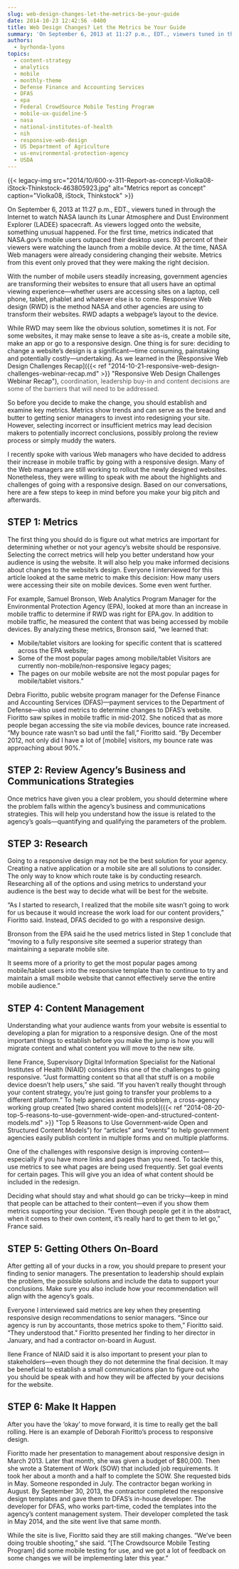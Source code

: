 ```yaml
---
slug: web-design-changes-let-the-metrics-be-your-guide
date: 2014-10-23 12:42:56 -0400
title: Web Design Changes? Let the Metrics be Your Guide
summary: 'On September 6, 2013 at 11:27 p.m., EDT., viewers tuned in through the Internet to watch NASA launch its Lunar Atmosphere and Dust Environment Explorer (LADEE) spacecraft. As viewers logged onto the website, something unusual happened. For the first time, metrics indicated that NASA.gov’s mobile users outpaced their desktop users. 93 percent of their viewers'
authors:
  - byrhonda-lyons
topics:
  - content-strategy
  - analytics
  - mobile
  - monthly-theme
  - Defense Finance and Accounting Services
  - DFAS
  - epa
  - Federal CrowdSource Mobile Testing Program
  - mobile-ux-guideline-5
  - nasa
  - national-institutes-of-health
  - nih
  - responsive-web-design
  - US Department of Agriculture
  - us-environmental-protection-agency
  - USDA
---
```


{{< legacy-img src="2014/10/600-x-311-Report-as-concept-Violka08-iStock-Thinkstock-463805923.jpg" alt="Metrics report as concept" caption="Violka08, iStock, Thinkstock" >}} 

On September 6, 2013 at 11:27 p.m., EDT., viewers tuned in through the Internet to watch NASA launch its Lunar Atmosphere and Dust Environment Explorer (LADEE) spacecraft. As viewers logged onto the website, something unusual happened. For the first time, metrics indicated that NASA.gov’s mobile users outpaced their desktop users. 93 percent of their viewers were watching the launch from a mobile device. At the time, NASA Web managers were already considering changing their website. Metrics from this event only proved that they were making the right decision.

With the number of mobile users steadily increasing, government agencies are transforming their websites to ensure that all users have an optimal viewing experience—whether users are accessing sites on a laptop, cell phone, tablet, phablet and whatever else is to come. Responsive Web design (RWD) is the method NASA and other agencies are using to transform their websites. RWD adapts a webpage’s layout to the device.

While RWD may seem like the obvious solution, sometimes it is not. For some websites, it may make sense to leave a site as-is, create a mobile site, make an app or go to a responsive design. One thing is for sure: deciding to change a website’s design is a significant—time consuming, painstaking and potentially costly—undertaking. As we learned in the [Responsive Web Design Challenges Recap]({{< ref "2014-10-21-responsive-web-design-challenges-webinar-recap.md" >}} "Responsive Web Design Challenges Webinar Recap"), <span style="color: #555555">coordination, leadership buy-in and content decisions are some of the barriers that will need to be addressed.</span>

So before you decide to make the change, you should establish and examine key metrics. Metrics show trends and can serve as the bread and butter to getting senior managers to invest into redesigning your site. However, selecting incorrect or insufficient metrics may lead decision makers to potentially incorrect conclusions, possibly prolong the review process or simply muddy the waters.

I recently spoke with various Web managers who have decided to address their increase in mobile traffic by going with a responsive design. Many of the Web managers are still working to rollout the newly designed websites. Nonetheless, they were willing to speak with me about the highlights and challenges of going with a responsive design. Based on our conversations, here are a few steps to keep in mind before you make your big pitch and afterwards.

## STEP 1: Metrics

The first thing you should do is figure out what metrics are important for determining whether or not your agency’s website should be responsive. Selecting the correct metrics will help you better understand how your audience is using the website. It will also help you make informed decisions about changes to the website’s design. Everyone I interviewed for this article looked at the same metric to make this decision: How many users were accessing their site on mobile devices. Some even went further.

For example, Samuel Bronson, Web Analytics Program Manager for the Environmental Protection Agency (EPA), looked at more than an increase in mobile traffic to determine if RWD was right for EPA.gov. In addition to mobile traffic, he measured the content that was being accessed by mobile devices. By analyzing these metrics, Bronson said, “we learned that:

  * Mobile/tablet visitors are looking for specific content that is scattered across the EPA website;
  * Some of the most popular pages among mobile/tablet Visitors are currently non-mobile/non-responsive legacy pages;
  * The pages on our mobile website are not the most popular pages for mobile/tablet visitors.”

Debra Fioritto, public website program manager for the Defense Finance and Accounting Services (DFAS)—payment services to the Department of Defense—also used metrics to determine changes to DFAS’s website. Fioritto saw spikes in mobile traffic in mid-2012. She noticed that as more people began accessing the site via mobile devices, bounce rate increased. “My bounce rate wasn’t so bad until the fall,” Fioritto said. “By December 2012, not only did I have a lot of [mobile] visitors, my bounce rate was approaching about 90%.”

## STEP 2: Review Agency’s Business and Communications Strategies

Once metrics have given you a clear problem, you should determine where the problem falls within the agency’s business and communications strategies. This will help you understand how the issue is related to the agency’s goals—quantifying and qualifying the parameters of the problem.

## STEP 3: Research

Going to a responsive design may not be the best solution for your agency. Creating a native application or a mobile site are all solutions to consider. The only way to know which route take is by conducting research. Researching all of the options and using metrics to understand your audience is the best way to decide what will be best for the website.

“As I started to research, I realized that the mobile site wasn’t going to work for us because it would increase the work load for our content providers,” Fioritto said. Instead, DFAS decided to go with a responsive design.

Bronson from the EPA said he the used metrics listed in Step 1 conclude that “moving to a fully responsive site seemed a superior strategy than maintaining a separate mobile site.

It seems more of a priority to get the most popular pages among mobile/tablet users into the responsive template than to continue to try and maintain a small mobile website that cannot effectively serve the entire mobile audience.”

## STEP 4: Content Management

Understanding what your audience wants from your website is essential to developing a plan for migration to a responsive design. One of the most important things to establish before you make the jump is how you will migrate content and what content you will move to the new site.

Ilene France, Supervisory Digital Information Specialist for the National Institutes of Health (NIAID) considers this one of the challenges to going responsive. “Just formatting content so that all that stuff is on a mobile device doesn’t help users,” she said. “If you haven’t really thought through your content strategy, you’re just going to transfer your problems to a different platform.” To help agencies avoid this problem, a cross-agency working group created [two shared content models]({{< ref "2014-08-20-top-5-reasons-to-use-government-wide-open-and-structured-content-models.md" >}} "Top 5 Reasons to Use Government-wide Open and Structured Content Models") for “articles” and “events” to help government agencies easily publish content in multiple forms and on multiple platforms.

One of the challenges with responsive design is improving content—especially if you have more links and pages than you need. To tackle this, use metrics to see what pages are being used frequently. Set goal events for certain pages. This will give you an idea of what content should be included in the redesign.

Deciding what should stay and what should go can be tricky—keep in mind that people can be attached to their content—even if you show them metrics supporting your decision. “Even though people get it in the abstract, when it comes to their own content, it’s really hard to get them to let go,” France said.

## STEP 5: Getting Others On-Board

After getting all of your ducks in a row, you should prepare to present your finding to senior managers. The presentation to leadership should explain the problem, the possible solutions and include the data to support your conclusions. Make sure you also include how your recommendation will align with the agency’s goals.

Everyone I interviewed said metrics are key when they presenting responsive design recommendations to senior managers. “Since our agency is run by accountants, those metrics spoke to them,” Fioritto said. “They understood that.” Fioritto presented her finding to her director in January, and had a contractor on-board in August.

Ilene France of NIAID said it is also important to present your plan to stakeholders—even though they do not determine the final decision. It may be beneficial to establish a small communications plan to figure out who you should be speak with and how they will be affected by your decisions for the website.

## STEP 6: Make It Happen

After you have the ‘okay’ to move forward, it is time to really get the ball rolling. Here is an example of Deborah Fioritto’s process to responsive design.

Fioritto made her presentation to management about responsive design in March 2013. Later that month, she was given a budget of $80,000. Then she wrote a Statement of Work (SOW) that included job requirements. It took her about a month and a half to complete the SOW. She requested bids in May. Someone responded in July. The contractor began working in August. By September 30, 2013, the contractor completed the responsive design templates and gave them to DFAS’s in-house developer. The developer for DFAS, who works part-time, coded the templates into the agency’s content management system. Their developer completed the task in May 2014, and the site went live that same month.

While the site is live, Fioritto said they are still making changes. “We’ve been doing trouble shooting,” she said. “[The Crowdsource Mobile Testing Program] did some mobile testing for use, and we got a lot of feedback on some changes we will be implementing later this year.”
